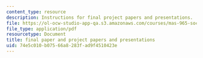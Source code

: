```yaml
---
content_type: resource
description: Instructions for final project papers and presentations.
file: https://ol-ocw-studio-app-qa.s3.amazonaws.com/courses/mas-965-social-visualization-fall-2004/74e5c010b07566a8283fad9f4510423e_assn13.pdf
file_type: application/pdf
resourcetype: Document
title: final paper and project papers and presentations
uid: 74e5c010-b075-66a8-283f-ad9f4510423e
---
```

